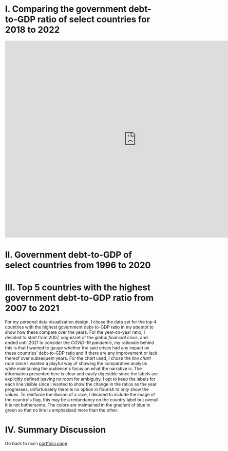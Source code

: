 # I. Comparing the government debt-to-GDP ratio of select countries for 2018 to 2022

<iframe src="https://data.oecd.org/chart/7b5y" width="860" height="645" style="border: 0" mozallowfullscreen="true" webkitallowfullscreen="true" allowfullscreen="true"><a href="https://data.oecd.org/chart/7b5y" target="_blank">OECD Chart: General government debt, Total, % of GDP, Annual, 2022</a></iframe>

# II. Government debt-to-GDP of select countries from 1996 to 2020
<div class="flourish-embed flourish-chart" data-src="visualisation/14953142"><script src="https://public.flourish.studio/resources/embed.js"></script></div>

# III. Top 5 countries with the highest government debt-to-GDP ratio from 2007 to 2021
<div class="flourish-embed flourish-chart" data-src="visualisation/14953663"><script src="https://public.flourish.studio/resources/embed.js"></script></div>

For my personal data visualization design, I chose the data set for the top 4 countries with the highest government debt-to-GDP ratio in my attempt to show how these compare over the years. For the year-on-year ratio, I decided to start from 2007, cognizant of the *global financial crisis*, and ended until 2021 to consider the *COVID-19 pandemic*, my rationale behind this is that I wanted to gauge whether the said crises had any impact on these countries' debt-to-GDP ratio and if there are any improvement or lack thereof over subsequent years. For the chart used, I chose the *line chart race* since I wanted a playful way of showing the comparative analysis while maintaining the audience's focus on what the narrative is. The information presented here is clear and easily digestible since the labels are explicitly defined leaving no room for ambiguity. I opt to keep the labels for each line visible since I wanted to show the change in the ratios as the year progresses, unfortunately there is no option in flourish to only show the values. To reinforce the illusion of a race, I decided to include the image of the country's flag, this may be a redundancy on the country label but overall it is not bothersome. The colors are maintained in the gradient of blue to green so that no line is emphasized more than the other.

# IV. Summary Discussion


Go back to main [portfolio page](README.md)

